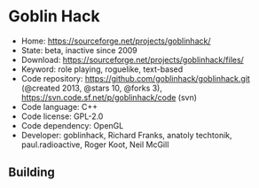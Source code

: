 # Goblin Hack

- Home: https://sourceforge.net/projects/goblinhack/
- State: beta, inactive since 2009
- Download: https://sourceforge.net/projects/goblinhack/files/
- Keyword: role playing, roguelike, text-based
- Code repository: https://github.com/goblinhack/goblinhack.git (@created 2013, @stars 10, @forks 3), https://svn.code.sf.net/p/goblinhack/code (svn)
- Code language: C++
- Code license: GPL-2.0
- Code dependency: OpenGL
- Developer: goblinhack, Richard Franks, anatoly techtonik, paul.radioactive, Roger Koot, Neil McGill

## Building


